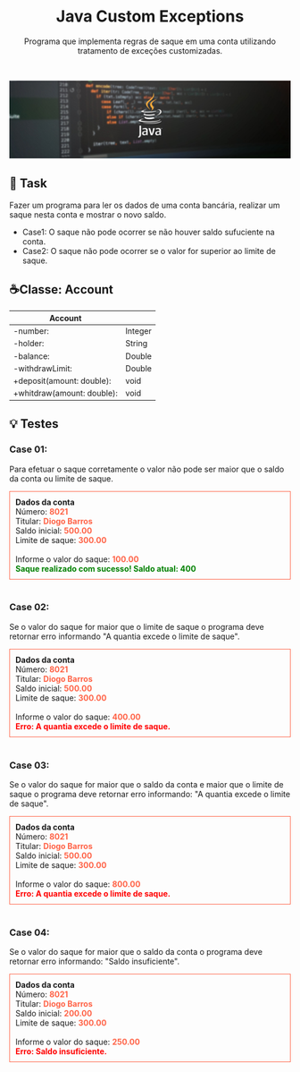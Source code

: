 <h1 align="center"> Java Custom Exceptions </h1>

<p align="center">
Programa que implementa regras de saque em uma conta utilizando tratamento de exceções customizadas.
</p>
<br>

![preview](./.github/java.jpg)
<br>

## 📄 Task

Fazer um programa para ler os dados de uma conta bancária, realizar um saque nesta conta e mostrar o novo saldo.

- Case1: O saque não pode ocorrer se não houver saldo sufuciente na conta.
- Case2: O saque não pode ocorrer se o valor for superior ao limite de saque.

## ☕️Classe: Account
|Account         |         |
| ---------------| ------- |
| -number:       | Integer |
| -holder:       | String  |
| -balance:      | Double  |
| -withdrawLimit:| Double  |
| +deposit(amount: double): | void |
| +whitdraw(amount: double):| void |


## 💡 Testes

### Case 01: 
Para efetuar o saque corretamente o valor não pode ser maior que o saldo da conta ou limite de saque. 
<div style="border: 1px solid 	#FF6347; padding: 10px;">
  <strong>Dados da conta</strong><br>
  Número: <strong style="color: #FF6347">8021</strong><br>
  Titular: <strong style="color: #FF6347">Diogo Barros</strong><br>
  Saldo inicial: <strong style="color: #FF6347">500.00</strong><br>
  Limite de saque: <strong style="color: #FF6347">300.00</strong><br><br>
  Informe o valor do saque: <strong style="color: #FF6347">100.00</strong><br>
  <strong style="color: green">Saque realizado com sucesso! Saldo atual: 400</strong> 
</div>
<br>

### Case 02: 
Se o valor do saque for maior que o limite de saque o programa deve retornar erro informando "A quantia excede o limite de saque".
<div style="border: 1px solid 	#FF6347; padding: 10px;">
  <strong>Dados da conta</strong><br>
  Número: <strong style="color: #FF6347">8021</strong><br>
  Titular: <strong style="color: #FF6347">Diogo Barros</strong><br>
  Saldo inicial: <strong style="color: #FF6347">500.00</strong><br>
  Limite de saque: <strong style="color: #FF6347">300.00</strong><br><br>
  Informe o valor do saque: <strong style="color: #FF6347">400.00</strong><br>
  <strong style="color: red">Erro: A quantia excede o limite de saque.</strong> 
</div>
<br>
  
### Case 03: 
Se o valor do saque for maior que o saldo da conta e maior que o limite de saque o programa deve retornar erro informando: "A quantia excede o limite de saque".
<div style="border: 1px solid 	#FF6347; padding: 10px;">
  <strong>Dados da conta</strong><br>
  Número: <strong style="color: #FF6347">8021</strong><br>
  Titular: <strong style="color: #FF6347">Diogo Barros</strong><br>
  Saldo inicial: <strong style="color: #FF6347">500.00</strong><br>
  Limite de saque: <strong style="color: #FF6347">300.00</strong><br><br>
  Informe o valor do saque: <strong style="color: #FF6347">800.00</strong><br>
  <strong style="color: red">Erro: A quantia excede o limite de saque.</strong> 
</div>
<br>

### Case 04:
Se o valor do saque for maior que o saldo da conta o programa deve retornar erro informando: "Saldo insuficiente".
<div style="border: 1px solid 	#FF6347; padding: 10px;">
  <strong>Dados da conta</strong><br>
  Número: <strong style="color: #FF6347">8021</strong><br>
  Titular: <strong style="color: #FF6347">Diogo Barros</strong><br>
  Saldo inicial: <strong style="color: #FF6347">200.00</strong><br>
  Limite de saque: <strong style="color: #FF6347">300.00</strong><br><br>
  Informe o valor do saque: <strong style="color: #FF6347">250.00</strong><br>
  <strong style="color: red">Erro: Saldo insuficiente.</strong> 
</div>